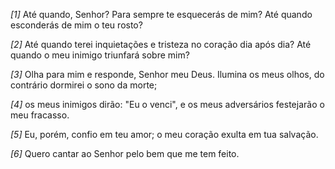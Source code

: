*[1]* Até quando, Senhor? Para sempre te esquecerás de mim? Até quando esconderás de mim o teu rosto?

*[2]* Até quando terei inquietações e tristeza no coração dia após dia? Até quando o meu inimigo triunfará sobre mim?

*[3]* Olha para mim e responde, Senhor meu Deus. Ilumina os meus olhos, do contrário dormirei o sono da morte;

*[4]* os meus inimigos dirão: "Eu o venci", e os meus adversários festejarão o meu fracasso.

*[5]* Eu, porém, confio em teu amor; o meu coração exulta em tua salvação.

*[6]* Quero cantar ao Senhor pelo bem que me tem feito.

